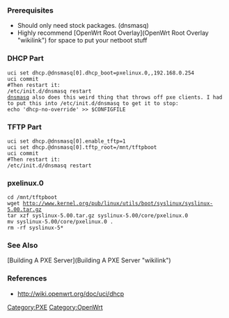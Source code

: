 ### Prerequisites

-   Should only need <OpenWrt> stock packages. (dnsmasq)
-   Highly recommend [OpenWrt Root
    Overlay](OpenWrt Root Overlay "wikilink") for space to put your
    netboot stuff

### DHCP Part

`uci set dhcp.@dnsmasq[0].dhcp_boot=pxelinux.0,,192.168.0.254`\
`uci commit`\
`#Then restart it:`\
`/etc/init.d/dnsmasq restart`
[`dnsmasq`](dnsmasq "wikilink")` also does this weird thing that throws off pxe clients. I had to put this into /etc/init.d/dnsmasq to get it to stop:`\
`echo 'dhcp-no-override' >> $CONFIGFILE`

### TFTP Part

`uci set dhcp.@dnsmasq[0].enable_tftp=1`\
`uci set dhcp.@dnsmasq[0].tftp_root=/mnt/tftpboot`\
`uci commit`\
`#Then restart it:`\
`/etc/init.d/dnsmasq restart`

### pxelinux.0

`cd /mnt/tftpboot`\
`wget `[`http://www.kernel.org/pub/linux/utils/boot/syslinux/syslinux-5.00.tar.gz`](http://www.kernel.org/pub/linux/utils/boot/syslinux/syslinux-5.00.tar.gz)\
`tar xzf syslinux-5.00.tar.gz syslinux-5.00/core/pxelinux.0`\
`mv syslinux-5.00/core/pxelinux.0 .`\
`rm -rf syslinux-5*`

### See Also

[Building A PXE Server](Building A PXE Server "wikilink")

### References

-   <http://wiki.openwrt.org/doc/uci/dhcp>

<Category:PXE> <Category:OpenWrt>
